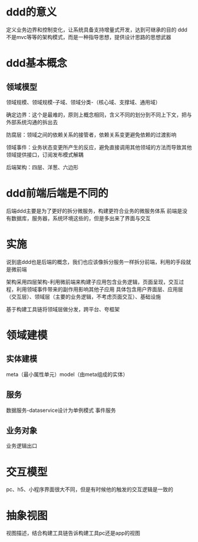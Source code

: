 <!--
 * @Author: wanggang(wanggang220713@credithc.com)
 * @Date: 2024-04-05 20:08:41
 * @LastEditors: wanggang
 * @LastEditTime: 2024-04-06 15:43:06
 * @Description: 
-->
# ddd的意义
定义业务边界和控制变化，让系统具备支持增量式开发，达到可继承的目的
ddd不是mvc等等的架构模式，而是一种指导思想，提供设计思路的思想武器

# ddd基本概念
## 领域模型
领域规模、领域规模-子域、领域分类-（核心域、支撑域、通用域）

确定边界：这个是最难的，原则上概念相同，含义不同的划分到不同上下文，把与外部系统沟通的拆出去

防腐层：领域之间的依赖关系的接管者，依赖关系变更避免依赖的过渡影响

领域事件：业务状态变更所产生的反应，避免直接调用其他领域的方法而导致其他领域提供接口，订阅发布模式解耦

后端架构：四层、洋葱、六边形

# ddd前端后端是不同的
后端ddd主要是为了更好的拆分微服务，构建更符合业务的微服务体系
前端是没有数据库，服务器，系统环境这些的，但是多出来了界面与交互

# 实施
说到底ddd也是后端的概念，我们也应该像拆分服务一样拆分前端，利用的手段就是微前端

架构采用四层架构-利用微前端来构建子应用包含业务逻辑，页面呈现，交互过程，利用领域事件带来的副作用影响其他子应用
具体包含用户界面层、应用层（交互层）、领域层（主要的业务逻辑，不考虑页面交互）、基础设施

基于构建工具链将领域层做分发，跨平台、夸框架

# 领域建模
## 实体建模
meta（最小属性单元）model（由meta组成的实体）
## 服务
数据服务-dataservice设计为单例模式
事件服务
## 业务对象
业务逻辑出口

# 交互模型
pc、h5、小程序界面很大不同，但是有时候他的触发的交互逻辑是一致的

# 抽象视图
视图描述，结合构建工具链告诉构建工具pc还是app的视图